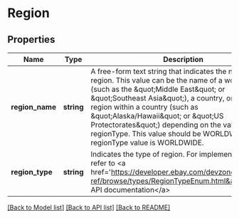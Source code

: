# Region

## Properties
Name | Type | Description | Notes
------------ | ------------- | ------------- | -------------
**region_name** | **string** | A free-form text string that indicates the name of the region. This value can be the name of a world region (such as the &amp;quot;Middle East&amp;quot; or &amp;quot;Southeast Asia&amp;quot;), a country, or a domestic region within a country (such as &amp;quot;Alaska/Hawaii&amp;quot; or &amp;quot;US Protectorates&amp;quot;) depending on the value of regionType. This value should be WORLDWIDE if the regionType value is WORLDWIDE. | [optional] 
**region_type** | **string** | Indicates the type of region. For implementation help, refer to &lt;a href&#x3D;&#39;https://developer.ebay.com/devzone/rest/api-ref/browse/types/RegionTypeEnum.html&#39;&gt;eBay API documentation&lt;/a&gt; | [optional] 

[[Back to Model list]](../README.md#documentation-for-models) [[Back to API list]](../README.md#documentation-for-api-endpoints) [[Back to README]](../README.md)


